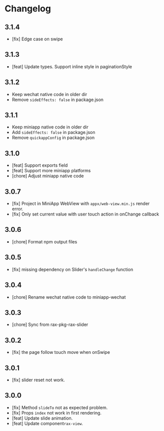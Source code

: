 # Changelog

## 3.1.4

- [fix] Edge case on swipe
## 3.1.3

- [feat] Update types. Support inline style in paginationStyle

## 3.1.2

- Keep wechat native code in older dir
- Remove `sideEffects: false` in package.json

## 3.1.1

- Keep miniapp native code in older dir
- Add `sideEffects: false` in package.json
- Remove `quickappConfig` in package.json

## 3.1.0

- [feat] Support exports field
- [feat] Support more miniapp platforms
- [chore] Adjust miniapp native code

## 3.0.7

- [fix] Project in MiniApp WebView with `appx/web-view.min.js` render error.
- [fix] Only set current value with user touch action in onChange callback
## 3.0.6

- [chore] Format npm output files

## 3.0.5
- [fix] missing dependency on Slider's `handleChange` function

## 3.0.4
- [chore] Rename wechat native code to miniapp-wechat

## 3.0.3
- [chore] Sync from rax-pkg-rax-slider

## 3.0.2
- [fix] the page follow touch move when onSwipe

## 3.0.1

- [fix] slider reset not work.

## 3.0.0
- [fix] Method `slideTo` not as expected problem.
- [fix] Props `index` not work in first rendering.
- [feat] Update slide animation.
- [feat] Update component`rax-view`.
